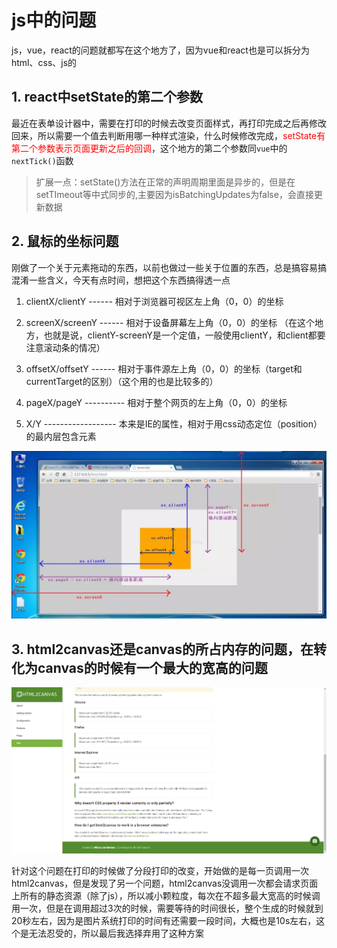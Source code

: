 # js中的问题
js，vue，react的问题就都写在这个地方了，因为vue和react也是可以拆分为html、css、js的

## 1. react中setState的第二个参数

最近在表单设计器中，需要在打印的时候去改变页面样式，再打印完成之后再修改回来，所以需要一个值去判断用哪一种样式渲染，什么时候修改完成，<font color=red>setState有第二个参数表示页面更新之后的回调</font>，这个地方的第二个参数同`vue`中的`nextTick()`函数

>扩展一点：setState()方法在正常的声明周期里面是异步的，但是在setTImeout等中式同步的,主要因为isBatchingUpdates为false，会直接更新数据

## 2. 鼠标的坐标问题

刚做了一个关于元素拖动的东西，以前也做过一些关于位置的东西，总是搞容易搞混淆一些含义，今天有点时间，想把这个东西搞得透一点

1. clientX/clientY ------ 相对于浏览器可视区左上角（0，0）的坐标

2. screenX/screenY ------ 相对于设备屏幕左上角（0，0）的坐标  （在这个地方，也就是说，clientY-screenY是一个定值，一般使用clientY，和client都要注意滚动条的情况）

3. offsetX/offsetY ------ 相对于事件源左上角（0，0）的坐标（target和currentTarget的区别）（这个用的也是比较多的）

4. pageX/pageY ---------- 相对于整个网页的左上角（0，0）的坐标

5. X/Y ------------------ 本来是IE的属性，相对于用css动态定位（position）的最内层包含元素

![图解如下](../.vuepress/public/img/event-position.png)

## 3. html2canvas还是canvas的所占内存的问题，在转化为canvas的时候有一个最大的宽高的问题

![图解](../.vuepress/public/img/canvas.jpg)

针对这个问题在打印的时候做了分段打印的改变，开始做的是每一页调用一次html2canvas，但是发现了另一个问题，html2canvas没调用一次都会请求页面上所有的静态资源（除了js），所以减小颗粒度，每次在不超多最大宽高的时候调用一次，但是在调用超过3次的时候，需要等待的时间很长，整个生成的时候就到20秒左右，因为是图片系统打印的时间有还需要一段时间，大概也是10s左右，这个是无法忍受的，所以最后我选择弃用了这种方案

<back-to-top />

<gitask />